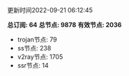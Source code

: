 更新时间2022-09-21 06:12:45

**总订阅: 64**
**总节点: 9878**
**有效节点: 2036**
- trojan节点: 79
- ss节点: 238
- v2ray节点: 1705
- ssr节点: 14
